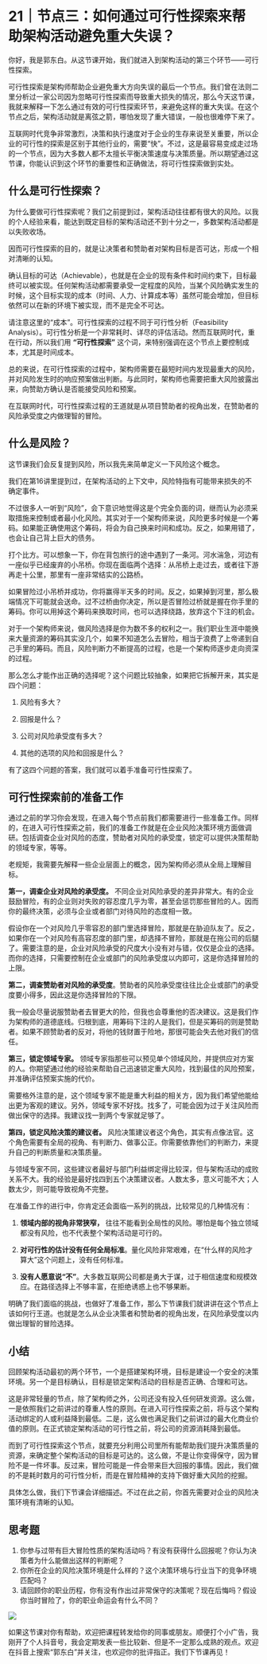 # 21｜节点三：如何通过可行性探索来帮助架构活动避免重大失误？
你好，我是郭东白。从这节课开始，我们就进入到架构活动的第三个环节——可行性探索。

可行性探索是架构师帮助企业避免重大方向失误的最后一个节点。我们曾在法则二里分析过一家公司因为忽略可行性探索而导致重大损失的情况，那么今天这节课，我就来解释一下怎么通过有效的可行性探索环节，来避免这样的重大失误。在这个节点之后，架构活动就是离弦之箭，哪怕发现了重大错误，一般也很难停下来了。

互联网时代竞争非常激烈，决策和执行速度对于企业的生存来说至关重要，所以企业的可行性的探索是区别于其他行业的，需要“快”。不过，这是最容易变成走过场的一个节点，因为大多数人都不太擅长平衡决策速度与决策质量。所以期望通过这节课，你能认识到这个环节的重要性和正确做法，将可行性探索做到实处。

## 什么是可行性探索？

为什么要做可行性探索呢？我们之前提到过，架构活动往往都有很大的风险。以我的个人经验来看，能达到既定目标的架构活动还不到十分之一，多数架构活动都是以失败收场。

因而可行性探索的目的，就是让决策者和赞助者对架构目标是否可达，形成一个相对清晰的认知。

确认目标的可达（Achievable），也就是在企业的现有条件和时间约束下，目标最终可以被实现。任何架构活动都需要承受一定程度的风险，当某个风险确实发生的时候，这个目标实现的成本（时间、人力、计算成本等）虽然可能会增加，但目标依然可以在新的环境下被实现，而不是完全不可达。

请注意这里的“成本”。可行性探索的过程不同于可行性分析（Feasibility Analysis）。可行性分析是一个非常耗时、详尽的评估活动。然而互联网时代，重在行动，所以我们用 **“可行性探索”** 这个词，来特别强调在这个节点上要控制成本，尤其是时间成本。

总的来说，在可行性探索的过程中，架构师需要在最短时间内发现最重大的风险，并对风险发生时的响应预案做出判断。与此同时，架构师也需要把重大风险披露出来，向赞助方确认是否能接受风险和预案。

在互联网时代，可行性探索过程的王道就是从项目赞助者的视角出发，在赞助者的风险承受度之内做理智的冒险。

## 什么是风险？

这节课我们会反复提到风险，所以我先来简单定义一下风险这个概念。

我们在第16讲里提到过，在架构活动的上下文中，风险特指有可能带来损失的不确定事件。

不过很多人一听到“风险”，会下意识地觉得这是个完全负面的词，继而认为必须采取措施来控制或者最小化风险。其实对于一个架构师来说，风险更多时候是一个筹码。如果能正确使用这个筹码，将会为自己换来时间和成功。反之，如果用错了，也会让自己背上巨大的债务。

打个比方。可以想象一下，你在背包旅行的途中遇到了一条河。河水湍急，河边有一座似乎已经废弃的小吊桥。你现在面临两个选择：从吊桥上走过去，或者往下游再走十公里，那里有一座非常结实的公路桥。

如果冒险过小吊桥并成功，你将赢得半天多的时间。反之，如果掉到河里，那么极端情况下可能就会送命。过不过桥由你决定，所以是否冒险过桥就是握在你手里的筹码。你可以用掉这个筹码来换取时间，也可以选择绕路，放弃这个下注的机会。

对于一个架构师来说，做风险选择是你为数不多的权利之一。我们职业生涯中能换来大量资源的筹码其实没几个，如果不知道怎么去冒险，相当于浪费了上帝递到自己手里的筹码。而且，风险判断力不断提高的过程，也是一个架构师逐步走向资深的过程。

那么怎么才能作出正确的选择呢？这个问题比较抽象，如果把它拆解开来，其实是四个问题：

1. 风险有多大？

2. 回报是什么？

3. 公司对风险承受度有多大？

4. 其他的选项的风险和回报是什么？


有了这四个问题的答案，我们就可以着手准备可行性探索了。

## 可行性探索前的准备工作

通过之前的学习你会发现，在进入每个节点前我们都需要进行一些准备工作。同样的，在进入可行性探索之前，我们的准备工作就是在企业风险决策环境方面做调研。包括调查企业对风险的态度，赞助者对风险的承受度，锁定可以提供决策帮助的领域专家，等等。

老规矩，我需要先解释一些企业层面上的概念，因为架构师必须从全局上理解目标。

**第一，调查企业对风险的承受度。** 不同企业对风险承受的差异非常大。有的企业鼓励冒险，有的企业则对失败的容忍度几乎为零，甚至会惩罚那些冒险的人。因而你的最终决策，必须与企业或者部门对待风险的态度相一致。

假设你在一个对风险几乎零容忍的部门里选择冒险，那就是在胁迫队友了。反之，如果你在一个对风险有高容忍度的部门里，却选择不冒险，那就是在拖公司的后腿了。需要注意的是，企业对风险承受的尺度大小没有对与错，仅仅是企业的选择。而你的选择，只需要控制在企业或部门的风险承受度以内即可，这是你选择冒险的上限。

**第二，调查赞助者对风险的承受度**。赞助者的风险承受度往往比企业或部门的承受度要小得多，因此这是你选择冒险的下限。

我一般会尽量说服赞助者去冒更大的险，但我也会尊重他的否决建议。这是我们作为架构师的道德底线。归根到底，用筹码下注的人是我们，但是买筹码的则是赞助者。如果不顾赞助者的反对，将他的钱财置于险地，那很可能会失去他对我们的信任。

**第三，锁定领域专家。** 领域专家指那些可以预见单个领域风险，并提供应对方案的人。你期望通过他的经验来帮助自己迅速锁定重大风险，找到最佳的风险预案，并准确评估预案实施的代价。

需要格外注意的是，这个领域专家不能是重大利益的相关方，因为我们希望他能给出更为客观的建议。另外，领域专家不好找。找多了，可能会因为过于关注风险而做出保守的选择。我建议找一到两个专家就足够了。

**第四，锁定风险决策的建议者。** 风险决策建议者这个角色，其实有点像法官。这个角色需要有全局的视角、有判断力、做事公正。你需要依靠他们的判断力，来提升自己的判断质量和决策质量。

与领域专家不同，这些建议者最好与部门利益绑定得比较深，但与架构活动的成败关系不大。我的经验是最好找四到五个决策建议者。人数太多，意义可能不大；人数太少，则可能导致视角不完整。

在准备工作的进行中，你肯定还会面临一系列的挑战，比较常见的几种情况有：

1. **领域内部的视角非常狭窄，** 往往不能看到全局性的风险。哪怕是每个独立领域都没有风险，也不代表整个架构活动是可行的。

2. **对可行性的估计没有任何全局标准**。量化风险非常艰难，在“什么样的风险才算大”这个问题上，没有任何标准。

3. **没有人愿意说“不”**。大多数互联网公司都是勇大于谋，过于相信速度和规模效应。在路径选择上不够丰富，在拒绝诱惑上也不够果断。


明确了我们面临的挑战，也做好了准备工作，那么下节课我们就讲讲在这个节点上该如何行王道。也就是怎么从企业决策者和赞助者的视角出发，在风险承受度以内做出理智的冒险选择。

## 小结

回顾架构活动最初的两个环节，一个是搭建架构环境，目标是建设一个安全的决策环境。另一个是目标确认，目标是锁定架构活动的目标是否正确、合理和可达。

这是非常轻量的节点，除了架构师之外，公司还没有投入任何研发资源。这么做，一是依照我们之前讲过的尊重人性的原则。在进入可行性探索之前，将与这个架构活动绑定的人或利益降到最低。二是，这么做也满足我们之前讲过的最大化商业价值的原则。在正式锁定架构活动的可行性之前，将公司的资源消耗降到最低。

而到了可行性探索这个节点，就要充分利用公司里所有能帮助我们提升决策质量的资源，来确定整个架构活动的目标是可达的。这么做，不是让你变得保守，因为冒险不是一件坏事。反过来，冒险可能是一件会带来巨大回报的事情。因此，我们做的不是耗时数月的可行性分析，而是在冒险精神的支持下做好重大风险的挖掘。

具体怎么做，我们下节课会详细描述。不过在此之前，你首先需要对企业的风险决策环境有清晰的认知。

## 思考题

1. 你参与过带有巨大冒险性质的架构活动吗？有没有获得什么回报呢？你认为决策者为什么能做出这样的判断呢？
2. 你所在企业的风险决策环境是什么样的？这个决策环境与行业当下的竞争环境匹配吗？
3. 请回顾你的职业历程，你有没有作出过非常保守的决策呢？现在后悔吗？假设你当时冒险了，你的职业命运会有什么不同？

![](images/494873/3454d12c484c4713yya0e4a7d886f7f2.jpg)

如果这节课对你有帮助，欢迎把课程转发给你的同事或朋友。顺便打个小广告，我刚开了个人抖音号，我会定期发表一些比较新、但是不一定那么成熟的观点。欢迎在抖音上搜索“郭东白”并关注，也欢迎你的批评指正。我们下节课再见！